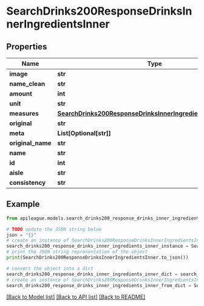 # SearchDrinks200ResponseDrinksInnerIngredientsInner


## Properties

Name | Type | Description | Notes
------------ | ------------- | ------------- | -------------
**image** | **str** |  | [optional] 
**name_clean** | **str** |  | [optional] 
**amount** | **int** |  | [optional] 
**unit** | **str** |  | [optional] 
**measures** | [**SearchDrinks200ResponseDrinksInnerIngredientsInnerMeasures**](SearchDrinks200ResponseDrinksInnerIngredientsInnerMeasures.md) |  | [optional] 
**original** | **str** |  | [optional] 
**meta** | **List[Optional[str]]** |  | [optional] 
**original_name** | **str** |  | [optional] 
**name** | **str** |  | [optional] 
**id** | **int** |  | [optional] 
**aisle** | **str** |  | [optional] 
**consistency** | **str** |  | [optional] 

## Example

```python
from apileague.models.search_drinks200_response_drinks_inner_ingredients_inner import SearchDrinks200ResponseDrinksInnerIngredientsInner

# TODO update the JSON string below
json = "{}"
# create an instance of SearchDrinks200ResponseDrinksInnerIngredientsInner from a JSON string
search_drinks200_response_drinks_inner_ingredients_inner_instance = SearchDrinks200ResponseDrinksInnerIngredientsInner.from_json(json)
# print the JSON string representation of the object
print(SearchDrinks200ResponseDrinksInnerIngredientsInner.to_json())

# convert the object into a dict
search_drinks200_response_drinks_inner_ingredients_inner_dict = search_drinks200_response_drinks_inner_ingredients_inner_instance.to_dict()
# create an instance of SearchDrinks200ResponseDrinksInnerIngredientsInner from a dict
search_drinks200_response_drinks_inner_ingredients_inner_from_dict = SearchDrinks200ResponseDrinksInnerIngredientsInner.from_dict(search_drinks200_response_drinks_inner_ingredients_inner_dict)
```
[[Back to Model list]](../README.md#documentation-for-models) [[Back to API list]](../README.md#documentation-for-api-endpoints) [[Back to README]](../README.md)


